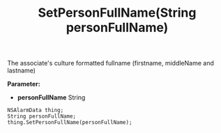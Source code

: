 ﻿---
uid: crmscript_ref_NSAlarmData_SetPersonFullName
title: SetPersonFullName(String personFullName)
intellisense: NSAlarmData.SetPersonFullName
keywords: NSAlarmData, GetPersonFullName
so.topic: reference
---

The associate's culture formatted fullname (firstname, middleName and lastname)

**Parameter:** 
 - **personFullName** String

```crmscript
NSAlarmData thing;
String personFullName;
thing.SetPersonFullName(personFullName);
```

